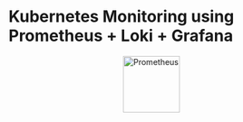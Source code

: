 # Kubernetes Monitoring using Prometheus + Loki + Grafana

<div align="center">
   <img src="https://github.com/famasboy888/Kubernetes_monitoring_Prometheus_Loki_Grafana/assets/23441168/f60867c4-514c-40c7-aa95-8021521dd46c" title="Prometheus" alt="Prometheus" width="100" height="100"/>
</div>
